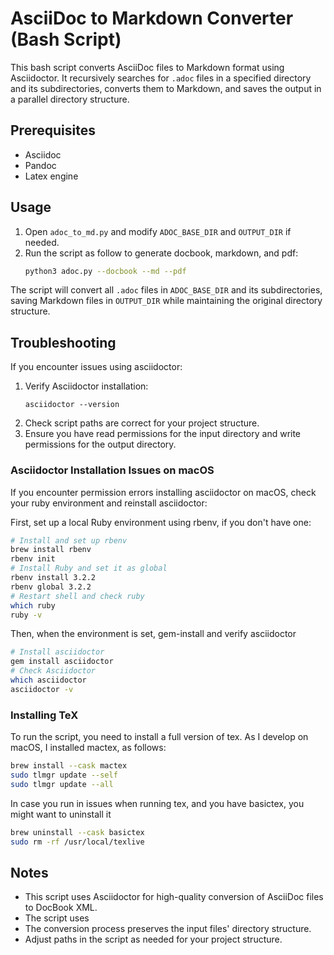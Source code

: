 # AsciiDoc to Markdown Converter (Bash Script)

This bash script converts AsciiDoc files to Markdown format using Asciidoctor. 
It recursively searches for `.adoc` files in a specified directory and its subdirectories, converts them to Markdown, and saves the output in a parallel directory structure.

## Prerequisites

- Asciidoc
- Pandoc
- Latex engine

## Usage

1. Open `adoc_to_md.py` and modify `ADOC_BASE_DIR` and `OUTPUT_DIR` if needed.
2. Run the script as follow to generate docbook, markdown, and pdf:
   ```bash
   python3 adoc.py --docbook --md --pdf
   ```

The script will convert all `.adoc` files in `ADOC_BASE_DIR` and its subdirectories, saving Markdown files in `OUTPUT_DIR` while maintaining the original directory structure.

## Troubleshooting

If you encounter issues using asciidoctor:

1. Verify Asciidoctor installation:
   ```
   asciidoctor --version
   ```
2. Check script paths are correct for your project structure.
3. Ensure you have read permissions for the input directory and write permissions for the output directory.

### Asciidoctor Installation Issues on macOS

If you encounter permission errors installing asciidoctor on macOS, check your ruby environment and reinstall asciidoctor:

First, set up a local Ruby environment using rbenv, if you don't have one:
  ```bash
  # Install and set up rbenv
  brew install rbenv
  rbenv init
  # Install Ruby and set it as global
  rbenv install 3.2.2
  rbenv global 3.2.2
  # Restart shell and check ruby
  which ruby
  ruby -v
  ```
Then, when the environment is set, gem-install and verify asciidoctor
  ```bash
  # Install asciidoctor
  gem install asciidoctor
  # Check Asciidoctor
  which asciidoctor
  asciidoctor -v
  ```

### Installing TeX

To run the script, you need to install a full version of tex. 
As I develop on macOS, I installed mactex, as follows:

```bash
brew install --cask mactex
sudo tlmgr update --self
sudo tlmgr update --all
```

In case you run in issues when running tex, and you have basictex, you might want to uninstall it
```bash
brew uninstall --cask basictex
sudo rm -rf /usr/local/texlive
```

## Notes

- This script uses Asciidoctor for high-quality conversion of AsciiDoc files to DocBook XML.
- The script uses 
- The conversion process preserves the input files' directory structure.
- Adjust paths in the script as needed for your project structure.